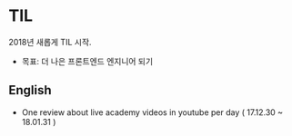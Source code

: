 # TIL

2018년 새롭게 TIL 시작.
- 목표: 더 나은 프론트엔드 엔지니어 되기

## English
- One review about live academy videos in youtube per day ( 17.12.30 ~ 18.01.31 )

